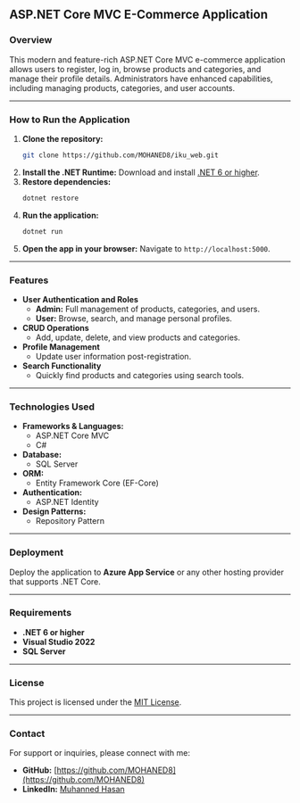 ## ASP.NET Core MVC E-Commerce Application

### **Overview**
This modern and feature-rich ASP.NET Core MVC e-commerce application allows users to register, log in, browse products and categories, and manage their profile details. Administrators have enhanced capabilities, including managing products, categories, and user accounts.

---

### **How to Run the Application**
1. **Clone the repository:**
   ```bash
   git clone https://github.com/MOHANED8/iku_web.git
   ```
2. **Install the .NET Runtime:**
   Download and install [.NET 6 or higher](https://dotnet.microsoft.com/download).
3. **Restore dependencies:**
   ```bash
   dotnet restore
   ```
4. **Run the application:**
   ```bash
   dotnet run
   ```
5. **Open the app in your browser:**
   Navigate to `http://localhost:5000`.

---

### **Features**
- **User Authentication and Roles**
   - **Admin:** Full management of products, categories, and users.
   - **User:** Browse, search, and manage personal profiles.
- **CRUD Operations**
   - Add, update, delete, and view products and categories.
- **Profile Management**
   - Update user information post-registration.
- **Search Functionality**
   - Quickly find products and categories using search tools.

---

### **Technologies Used**
- **Frameworks & Languages:**
   - ASP.NET Core MVC
   - C#
- **Database:**
   - SQL Server
- **ORM:**
   - Entity Framework Core (EF-Core)
- **Authentication:**
   - ASP.NET Identity
- **Design Patterns:**
   - Repository Pattern

---

### **Deployment**
Deploy the application to **Azure App Service** or any other hosting provider that supports .NET Core.

---

### **Requirements**
- **.NET 6 or higher**
- **Visual Studio 2022**
- **SQL Server**

---

### **License**
This project is licensed under the [MIT License](LICENSE).

---

### **Contact**
For support or inquiries, please connect with me:
- **GitHub:** [https://github.com/MOHANED8](https://github.com/MOHANED8)
- **LinkedIn:** [Muhanned Hasan](https://www.linkedin.com/in/muhanned-hasan-246b25235/)
